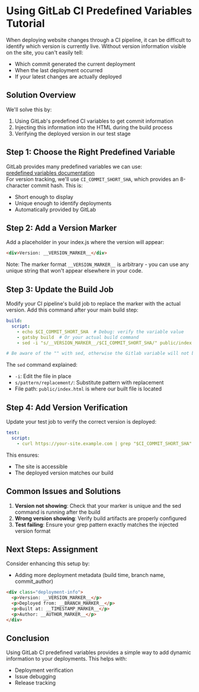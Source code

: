 # Using GitLab CI Predefined Variables Tutorial

When deploying website changes through a CI pipeline, it can be difficult to identify which version is currently live. Without version information visible on the site, you can't easily tell:
- Which commit generated the current deployment
- When the last deployment occurred
- If your latest changes are actually deployed

## Solution Overview

We'll solve this by:
1. Using GitLab's predefined CI variables to get commit information
2. Injecting this information into the HTML during the build process
3. Verifying the deployed version in our test stage

## Step 1: Choose the Right Predefined Variable

GitLab provides many predefined variables we can use:   
[predefined variables documentation](https://docs.gitlab.com/ee/ci/variables/predefined_variables.html)    
For version tracking, we'll use `CI_COMMIT_SHORT_SHA`, which provides an 8-character commit hash. This is:  
- Short enough to display
- Unique enough to identify deployments
- Automatically provided by GitLab

## Step 2: Add a Version Marker

Add a placeholder in your index.js where the version will appear:

```html
<div>Version: __VERSION_MARKER__</div>
```

Note: The marker format `__VERSION_MARKER__` is arbitrary - you can use any unique string that won't appear elsewhere in your code.

## Step 3: Update the Build Job

Modify your CI pipeline's build job to replace the marker with the actual version. Add this command after your main build step:

```yaml
build:
  script:
    - echo $CI_COMMIT_SHORT_SHA  # Debug: verify the variable value
    - gatsby build  # Or your actual build command
    - sed -i "s/__VERSION_MARKER__/$CI_COMMIT_SHORT_SHA/" public/index.html

# Be aware of the "" with sed, otherwise the Gitlab variable will not be substituted
```

The `sed` command explained:
- `-i`: Edit the file in place
- `s/pattern/replacement/`: Substitute pattern with replacement
- File path: `public/index.html` is where our built file is located

## Step 4: Add Version Verification

Update your test job to verify the correct version is deployed:

```yaml
test:
  script:
    - curl https://your-site.example.com | grep "$CI_COMMIT_SHORT_SHA"
```

This ensures:
- The site is accessible
- The deployed version matches our build

## Common Issues and Solutions

1. **Version not showing**: Check that your marker is unique and the sed command is running after the build
2. **Wrong version showing**: Verify build artifacts are properly configured
3. **Test failing**: Ensure your grep pattern exactly matches the injected version format

## Next Steps: Assignment

Consider enhancing this setup by:
- Adding more deployment metadata (build time, branch name, commit_author)
```html
<div class="deployment-info">
  <p>Version: __VERSION_MARKER__</p>
  <p>Deployed from: __BRANCH_MARKER__</p>
  <p>Built at: __TIMESTAMP_MARKER__</p>
  <p>Author: __AUTHOR_MARKER__</p>
</div>
```

## Conclusion

Using GitLab CI predefined variables provides a simple way to add dynamic information to your deployments. This helps with:
- Deployment verification
- Issue debugging
- Release tracking

